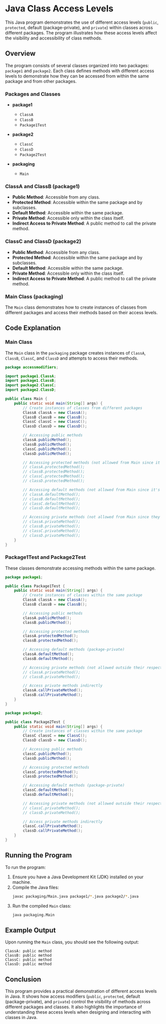 # Java Class Access Levels

This Java program demonstrates the use of different access levels (`public`, `protected`, default (package-private), and `private`) within classes across different packages. The program illustrates how these access levels affect the visibility and accessibility of class methods.

## Overview

The program consists of several classes organized into two packages: `package1` and `package2`. Each class defines methods with different access levels to demonstrate how they can be accessed from within the same package and from other packages.

### Packages and Classes

- **package1**
  - `ClassA`
  - `ClassB`
  - `Package1Test`

- **package2**
  - `ClassC`
  - `ClassD`
  - `Package2Test`

- **packaging**
  - `Main`

### ClassA and ClassB (package1)

- **Public Method**: Accessible from any class.
- **Protected Method**: Accessible within the same package and by subclasses.
- **Default Method**: Accessible within the same package.
- **Private Method**: Accessible only within the class itself.
- **Indirect Access to Private Method**: A public method to call the private method.

### ClassC and ClassD (package2)

- **Public Method**: Accessible from any class.
- **Protected Method**: Accessible within the same package and by subclasses.
- **Default Method**: Accessible within the same package.
- **Private Method**: Accessible only within the class itself.
- **Indirect Access to Private Method**: A public method to call the private method.

### Main Class (packaging)

The `Main` class demonstrates how to create instances of classes from different packages and access their methods based on their access levels.

## Code Explanation

### Main Class

The `Main` class in the `packaging` package creates instances of `ClassA`, `ClassB`, `ClassC`, and `ClassD` and attempts to access their methods.

```java
package accessmodifiers;

import package1.ClassA;
import package1.ClassB;
import package2.ClassC;
import package2.ClassD;

public class Main {
    public static void main(String[] args) {
        // Create instances of classes from different packages
        ClassA classA = new ClassA();
        ClassB classB = new ClassB();
        ClassC classC = new ClassC();
        ClassD classD = new ClassD();

        // Accessing public methods
        classA.publicMethod();
        classB.publicMethod();
        classC.publicMethod();
        classD.publicMethod();

        // Accessing protected methods (not allowed from Main since it's not in the same package or subclass)
        // classA.protectedMethod();
        // classB.protectedMethod();
        // classC.protectedMethod();
        // classD.protectedMethod();

        // Accessing default methods (not allowed from Main since it's not in the same package)
        // classA.defaultMethod();
        // classB.defaultMethod();
        // classC.defaultMethod();
        // classD.defaultMethod();

        // Accessing private methods (not allowed from Main since they are private to their own classes)
        // classA.privateMethod();
        // classB.privateMethod();
        // classC.privateMethod();
        // classD.privateMethod();
    }
}
```

### Package1Test and Package2Test

These classes demonstrate accessing methods within the same package.

```java
package package1;

public class Package1Test {
    public static void main(String[] args) {
        // Create instances of classes within the same package
        ClassA classA = new ClassA();
        ClassB classB = new ClassB();

        // Accessing public methods
        classA.publicMethod();
        classB.publicMethod();

        // Accessing protected methods
        classA.protectedMethod();
        classB.protectedMethod();

        // Accessing default methods (package-private)
        classA.defaultMethod();
        classB.defaultMethod();

        // Accessing private methods (not allowed outside their respective classes)
        // classA.privateMethod();
        // classB.privateMethod();

        // Access private methods indirectly
        classA.callPrivateMethod();
        classB.callPrivateMethod();
    }
}

package package2;

public class Package2Test {
    public static void main(String[] args) {
        // Create instances of classes within the same package
        ClassC classC = new ClassC();
        ClassD classD = new ClassD();

        // Accessing public methods
        classC.publicMethod();
        classD.publicMethod();

        // Accessing protected methods
        classC.protectedMethod();
        classD.protectedMethod();

        // Accessing default methods (package-private)
        classC.defaultMethod();
        classD.defaultMethod();

        // Accessing private methods (not allowed outside their respective classes)
        // classC.privateMethod();
        // classD.privateMethod();

        // Access private methods indirectly
        classC.callPrivateMethod();
        classD.callPrivateMethod();
    }
}
```

## Running the Program

To run the program:

1. Ensure you have a Java Development Kit (JDK) installed on your machine.
2. Compile the Java files:
   ```sh
   javac packaging/Main.java package1/*.java package2/*.java
   ```
3. Run the compiled `Main` class:
   ```sh
   java packaging.Main
   ```

## Example Output

Upon running the `Main` class, you should see the following output:

```
ClassA: public method
ClassB: public method
ClassC: public method
ClassD: public method
```

## Conclusion

This program provides a practical demonstration of different access levels in Java. It shows how access modifiers (`public`, `protected`, default (package-private), and `private`) control the visibility of methods across different packages and classes. It also highlights the importance of understanding these access levels when designing and interacting with classes in Java.
